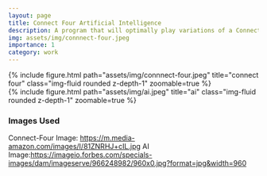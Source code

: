 ```yaml
---
layout: page
title: Connect Four Artificial Intelligence 
description: A program that will optimally play variations of a Connect Four game against you using AI algorithms learned in CS 383
img: assets/img/connnect-four.jpeg
importance: 1
category: work
---
```


<div class="row">
    <div class="col-sm mt-3 mt-md-0">
        {% include figure.html path="assets/img/connnect-four.jpeg" title="connect four" class="img-fluid rounded z-depth-1" zoomable=true %}
    </div>
    <div class="col-sm mt-3 mt-md-0">
        {% include figure.html path="assets/img/ai.jpeg" title="ai" class="img-fluid rounded z-depth-1" zoomable=true %}
    </div>
</div>



### Images Used

Connect-Four Image: https://m.media-amazon.com/images/I/81ZNRHJ+cIL.jpg
AI Image:https://imageio.forbes.com/specials-images/dam/imageserve/966248982/960x0.jpg?format=jpg&width=960
 

